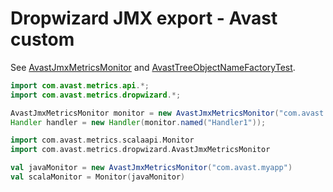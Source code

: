 # Dropwizard JMX export - Avast custom

See [AvastJmxMetricsMonitor](src/main/java/com/avast/metrics/dropwizard/AvastJmxMetricsMonitor.java) and
[AvastTreeObjectNameFactoryTest](src/test/java/com/avast/metrics/dropwizard/AvastTreeObjectNameFactoryTest.java).

```java
import com.avast.metrics.api.*;
import com.avast.metrics.dropwizard.*;

AvastJmxMetricsMonitor monitor = new AvastJmxMetricsMonitor("com.avast.myapp");
Handler handler = new Handler(monitor.named("Handler1"));
```

```scala
import com.avast.metrics.scalaapi.Monitor
import com.avast.metrics.dropwizard.AvastJmxMetricsMonitor

val javaMonitor = new AvastJmxMetricsMonitor("com.avast.myapp")
val scalaMonitor = Monitor(javaMonitor)
```